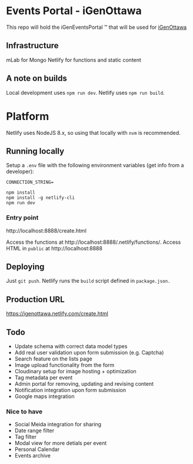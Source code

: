 # Events Portal - iGenOttawa
This repo will hold the iGenEventsPortal &trade; that will be used for [iGenOttawa](https://igenottawaca.previews.rebel.com/)

## Infrastructure
mLab for Mongo
Netlify for functions and static content

## A note on builds
Local development uses `npm run dev`. Netlify uses `npm run build`.

# Platform
Netlify uses NodeJS 8.x, so using that locally with `nvm` is recommended.

## Running locally
Setup a `.env` file with the following environment variables (get info from a developer):
```
CONNECTION_STRING=
```

```
npm install
npm install -g netlify-cli
npm run dev
```
### Entry point
http://localhost:8888/create.html

Access the functions at http://localhost:8888/.netlify/functions/<function>.
Access HTML in `public` at http://localhost:8888

## Deploying
Just `git push`. Netlify runs the `build` script defined in `package.json.`

## Production URL
https://igenottawa.netlify.com/create.html

## Todo
- Update schema with correct data model types
- Add real user validation upon form submission (e.g. Captcha)
- Search feature on the lists page
- Image upload functionality from the form
- Cloudinary setup for image hosting + optimization
- Tag metadata per event
- Admin portal for removing, updating and revising content
- Notification integration upon form submission
- Google maps integration


### Nice to have
- Social Meida integration for sharing
- Date range filter
- Tag filter
- Modal view for more detials per event 
- Personal Calendar
- Events archive